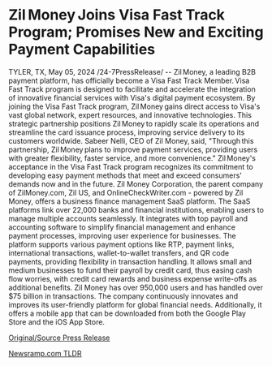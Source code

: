 # Zil Money Joins Visa Fast Track Program; Promises New and Exciting Payment Capabilities

TYLER, TX, May 05, 2024 /24-7PressRelease/ -- Zil Money, a leading B2B payment platform, has officially become a Visa Fast Track Member. Visa Fast Track program is designed to facilitate and accelerate the integration of innovative financial services with Visa's digital payment ecosystem.  By joining the Visa Fast Track program, Zil Money gains direct access to Visa's vast global network, expert resources, and innovative technologies. This strategic partnership positions Zil Money to rapidly scale its operations and streamline the card issuance process, improving service delivery to its customers worldwide.  Sabeer Nelli, CEO of Zil Money, said, "Through this partnership, Zil Money plans to improve payment services, providing users with greater flexibility, faster service, and more convenience."  Zil Money's acceptance in the Visa Fast Track program recognizes its commitment to developing easy payment methods that meet and exceed consumers' demands now and in the future.  Zil Money Corporation, the parent company of ZilMoney.com, Zil US, and OnlineCheckWriter.com - powered by Zil Money, offers a business finance management SaaS platform. The SaaS platforms link over 22,000 banks and financial institutions, enabling users to manage multiple accounts seamlessly. It integrates with top payroll and accounting software to simplify financial management and enhance payment processes, improving user experience for businesses. The platform supports various payment options like RTP, payment links, international transactions, wallet-to-wallet transfers, and QR code payments, providing flexibility in transaction handling. It allows small and medium businesses to fund their payroll by credit card, thus easing cash flow worries, with credit card rewards and business expense write-offs as additional benefits.  Zil Money has over 950,000 users and has handled over $75 billion in transactions. The company continuously innovates and improves its user-friendly platform for global financial needs. Additionally, it offers a mobile app that can be downloaded from both the Google Play Store and the iOS App Store. 

[Original/Source Press Release](https://www.24-7pressrelease.com/press-release/510675/zilmoneyjoins-visa-fast-track-program-promises-new-and-exciting-payment-capabilities) 

[Newsramp.com TLDR](https://newsramp.com/None) 